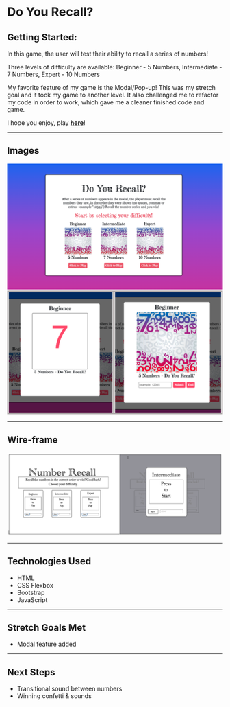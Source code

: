 # **Do You Recall?**


## **Getting Started:**

In this game, the user will test their ability to recall a series of numbers! 

Three levels of difficulty are available: Beginner - 5 Numbers, Intermediate - 7 Numbers, Expert - 10 Numbers

My favorite feature of my game is the Modal/Pop-up! This was my stretch goal and it took my game to another level. It also challenged me to refactor my code in order to work, which gave me a cleaner finished code and game. 

I hope you enjoy, play [**here**](https://do-you-recall.surge.sh/)! 

---

## Images
![Main Game](/images/Main_Page.png)
![Modal Pop-up](/images/Modal_Pop-Up.png)

---

## Wire-frame
![Wire-frame](/images/Wire-frame.png)

---

## Technologies Used
- HTML
- CSS Flexbox
- Bootstrap
- JavaScript

---

## Stretch Goals Met
- Modal feature added 

---

## Next Steps
- Transitional sound between numbers
- Winning confetti & sounds
